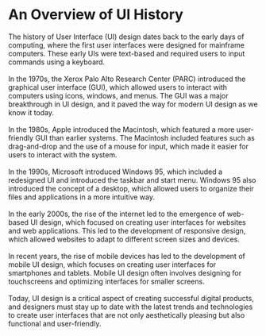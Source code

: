 # An Overview of UI History
<p>
The history of User Interface (UI) design dates back to the early days of computing, where the first user interfaces were designed for mainframe computers. These early UIs were text-based and required users to input commands using a keyboard.
<br /><br />
In the 1970s, the Xerox Palo Alto Research Center (PARC) introduced the graphical user interface (GUI), which allowed users to interact with computers using icons, windows, and menus. The GUI was a major breakthrough in UI design, and it paved the way for modern UI design as we know it today.
<br /><br />
In the 1980s, Apple introduced the Macintosh, which featured a more user-friendly GUI than earlier systems. The Macintosh included features such as drag-and-drop and the use of a mouse for input, which made it easier for users to interact with the system.
<br /><br />
In the 1990s, Microsoft introduced Windows 95, which included a redesigned UI and introduced the taskbar and start menu. Windows 95 also introduced the concept of a desktop, which allowed users to organize their files and applications in a more intuitive way.
<br /><br />
In the early 2000s, the rise of the internet led to the emergence of web-based UI design, which focused on creating user interfaces for websites and web applications. This led to the development of responsive design, which allowed websites to adapt to different screen sizes and devices.
<br /><br />
In recent years, the rise of mobile devices has led to the development of mobile UI design, which focuses on creating user interfaces for smartphones and tablets. Mobile UI design often involves designing for touchscreens and optimizing interfaces for smaller screens.
<br /><br />
Today, UI design is a critical aspect of creating successful digital products, and designers must stay up to date with the latest trends and technologies to create user interfaces that are not only aesthetically pleasing but also functional and user-friendly.
<p>
